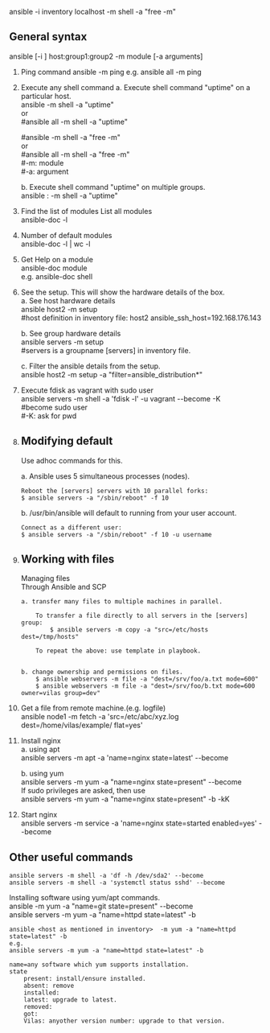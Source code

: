 ansible -i inventory localhost -m shell -a "free -m"

General syntax
--------------
ansible [-i <inventory>] host:group1:group2 -m module [-a arguments]

1. Ping command
	ansible <group> -m ping
	e.g.
		ansible all -m ping

2. Execute any shell command 
	a. Execute shell command "uptime" on a particular host.  
	ansible <ip> -m shell -a "uptime"  
	or  
	#ansible all -m shell -a "uptime"  
	
	#ansible <ip> -m shell -a "free -m"  
	or   
	#ansible all -m shell -a "free -m"  
	#-m: module  
	#-a: argument  

	b. Execute shell command "uptime" on multiple groups.  
	ansible <group1>:<group2> -m shell -a "uptime"  


3. Find the list of modules 
	List all modules  
		ansible-doc -l  

4. Number of default modules  
	ansible-doc -l | wc -l  
	
5. Get Help on a module  
	ansible-doc module  
	e.g. ansible-doc shell  
	
6. See the setup. This will show the hardware details of the box.  
	a. See host hardware details   
		ansible host2 -m setup  
		#host definition in inventory file: host2 ansible_ssh_host=192.168.176.143  
	
	b. See group hardware details  
		ansible servers -m setup  
		#servers is a groupname [servers] in inventory file.  
		
	c. Filter the ansible details from the setup.  
		ansible host2 -m setup -a "filter=ansible_distribution*"  
		
7. 	Execute fdisk as vagrant with sudo user  
	ansible servers -m shell -a 'fdisk -l' -u vagrant --become -K  
	#become sudo user  
	#-K: ask for pwd  

8. 	Modifying default   
	-----------------
	Use adhoc commands for this.  
		
	a.	Ansible uses 5 simultaneous processes (nodes).   
	
		Reboot the [servers] servers with 10 parallel forks:  
		$ ansible servers -a "/sbin/reboot" -f 10  

	b. /usr/bin/ansible will default to running from your user account.   
	
		Connect as a different user:  
		$ ansible servers -a "/sbin/reboot" -f 10 -u username  


9. 	Working with files  
	------------------
	Managing files  
	Through Ansible and SCP   
		
		a. transfer many files to multiple machines in parallel.   
		
			To transfer a file directly to all servers in the [servers] group:  
				$ ansible servers -m copy -a "src=/etc/hosts dest=/tmp/hosts"  
 
			To repeat the above: use template in playbook.  

		
		b. change ownership and permissions on files.   
			$ ansible webservers -m file -a "dest=/srv/foo/a.txt mode=600"  
			$ ansible webservers -m file -a "dest=/srv/foo/b.txt mode=600 owner=vilas group=dev"  

10. Get a file from remote machine.(e.g. logfile)  
	ansible node1 -m fetch -a 'src=/etc/abc/xyz.log dest=/home/vilas/example/ flat=yes'  
	
11. Install nginx  
	a. using apt  
		ansible servers -m apt -a 'name=nginx state=latest' --become  
		
	b. using yum  
		ansible servers -m yum -a "name=nginx state=present" --become  
		If sudo privileges are asked, then use   
		ansible servers -m yum -a "name=nginx state=present" -b -kK  
	
12. Start nginx  
	ansible servers -m service -a 'name=nginx state=started enabled=yes' --become  
	

Other useful commands  
---------------------  
	ansible servers -m shell -a 'df -h /dev/sda2' --become  
	ansible servers -m shell -a 'systemctl status sshd' --become  


Installing software using yum/apt commands.  
	ansible <group> -m yum -a "name=git state=present" --become  
	ansible servers -m yum -a "name=httpd state=latest" -b  
	
	ansible <host as mentioned in inventory>  -m yum -a "name=httpd state=latest" -b  
	e.g.
	ansible servers -m yum -a "name=httpd state=latest" -b  
	
	name=any software which yum supports installation.  
	state  
		present: install/ensure installed.  
		absent: remove  
		installed:   
		latest: upgrade to latest.  
		removed:   
		got:   
		Vilas: anyother version number: upgrade to that version.  
